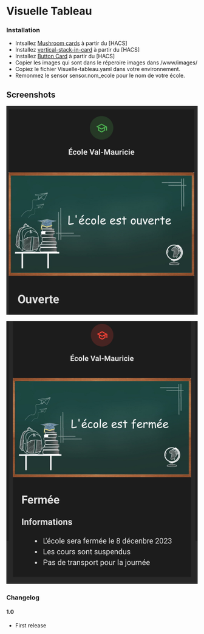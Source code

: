 # Visuelle Tableau

### Installation
- Intsallez [Mushroom cards](https://github.com/piitaya/lovelace-mushroom) à partir du [HACS]
- Installez [vertical-stack-in-card](https://github.com/ofekashery/vertical-stack-in-card) à partir du [HACS]
- Installez [Button Card](https://github.com/custom-cards/button-card) à partir du [HACS] 
- Copier les images qui sont dans le réperoire images dans /www/images/
- Copiez le fichier Visuelle-tableau.yaml dans votre environnement.
- Remonmez le sensor sensor.nom_ecole pour le nom de votre école.

## Screenshots

![Markdown Tableau](exemples/stat_tableau_ecole_ouverte.jpg)

![Markdown Tableau](exemples/stat_tableau_ecole_fermee.jpg)

### Changelog
#### 1.0
- First release


